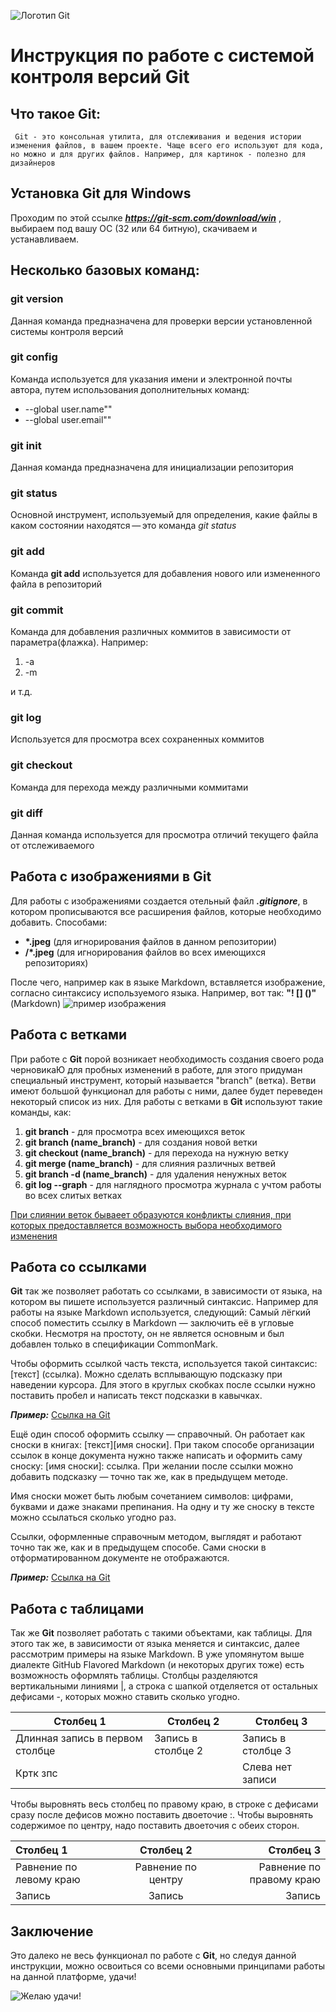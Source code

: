 ![Логотип Git](logo.jpeg)
# Инструкция по работе с системой контроля версий Git

## Что такое Git:

     Git - это консольная утилита, для отслеживания и ведения истории изменения файлов, в вашем проекте. Чаще всего его используют для кода, но можно и для других файлов. Например, для картинок - полезно для дизайнеров

## Установка Git для Windows

 Проходим по этой ссылке ***https://git-scm.com/download/win*** , выбираем под вашу ОС (32 или 64 битную), скачиваем и устанавливаем.

## Несколько базовых команд:

### **git version**

Данная команда  предназначена для проверки версии установленной системы контроля версий

### **git config**

 Команда используется для указания имени и электронной почты автора, путем использования дополнительных команд:
* --global user.name""
* --global user.email""

### **git init**

Данная команда предназначена для инициализации репозитория

### **git status**

Основной инструмент, используемый для определения, какие файлы в каком состоянии
находятся — это команда *git status*

### **git add**

Команда __git add__ используется для добавления нового или измененного файла в репозиторий

### **git commit**

Команда для добавления различных коммитов в зависимости от параметра(флажка). Например:
1. -a
2. -m

и т.д.

### **git log**

Используется для просмотра всех сохраненных коммитов

### **git checkout**

Команда для перехода между различными коммитами

### **git diff**

Данная команда используется для просмотра отличий текущего файла от отслеживаемого

## **Работа с изображениями в Git**

Для работы с изображениями создается отельный файл **_.gitignore_**, в котором прописываются все расширения файлов, которые необходимо добавить. Способами:
* __*.jpeg__ (для игнорирования файлов в данном репозитории)
* __/*.jpeg__ (для игнорирования файлов во всех имеющихся репозиториях)

После чего, например как в языке Markdown, вставляется изображение, согласно синтаксису используемого языка. Например, вот так: **"! [] ()"** (Markdown)
![пример изображения](image1.png)

## **Работа с ветками**

При работе с **Git** порой возникает необходимость создания своего рода черновикаЮ для пробных изменений в работе, для этого придуман специальный инструмент, который называется "branch" (ветка). Ветви имеют большой функционал для работы с ними, далее будет переведен некоторый список из них.
Для работы с ветками в **Git** используют такие команды, как:
1. **git branch** - для просмотра всех имеющихся веток
2. **git branch (name_branch)** - для создания новой ветки
3. **git checkout (name_branch)** - для перехода на нужную ветку
4. **git merge (name_branch)** - для слияния различных ветвей
5. **git branch -d (name_branch)** - для удаления ненужных веток
6. **git log --graph** - для наглядного просмотра журнала с учтом работы во всех слитых ветках

<u>При слиянии веток бываеет образуются конфликты слияния, при которых предоставляется возможность выбора необходимого изменения</u>
 
 ## **Работа со ссылками**

  **Git** так же позволяет работать со ссылками, в зависимости от языка, на котором вы пишете используется различный синтаксис. Например для работы на языке Markdown используется, следующий: Самый лёгкий способ поместить ссылку в Markdown — заключить её в угловые скобки. Несмотря на простоту, он не является основным и был добавлен только в спецификации CommonMark.

  Чтобы оформить ссылкой часть текста, используется такой синтаксис: [текст] (ссылка). Можно сделать всплывающую подсказку при наведении курсора. Для этого в круглых скобках после ссылки нужно поставить пробел и написать текст подсказки в кавычках.

  ***Пример:*** [Ссылка на Git](https://git-scm.com/)

  Ещё один способ оформить ссылку — справочный. Он работает как сноски в книгах: [текст][имя сноски]. При таком способе организации ссылок в конце документа нужно также написать и оформить саму сноску: [имя сноски]: ссылка. При желании после ссылки можно добавить подсказку — точно так же, как в предыдущем методе.

Имя сноски может быть любым сочетанием символов: цифрами, буквами и даже знаками препинания. На одну и ту же сноску в тексте можно ссылаться сколько угодно раз.

Ссылки, оформленные справочным методом, выглядят и работают точно так же, как и в предыдущем способе. Сами сноски в отформатированном документе не отображаются.

***Пример:*** [Ссылка на Git][Пример справочной ссылки]

 ## **Работа с таблицами**

 Так же **Git** позволяет работать с такими объектами, как таблицы. Для этого так же, в зависимости от языка меняется и синтаксис, далее рассмотрим примеры на языке Markdown. В уже упомянутом выше диалекте GitHub Flavored Markdown (и некоторых других тоже) есть возможность оформлять таблицы. Столбцы разделяются вертикальными линиями |, а строка с шапкой отделяется от остальных дефисами -, которых можно ставить сколько угодно.

|Столбец 1|Столбец 2|Столбец 3|
|-|--------|---|
|Длинная запись в первом столбце|Запись в столбце 2|Запись в столбце 3|
|Кртк зпс| |Слева нет записи|

Чтобы выровнять весь столбец по правому краю, в строке с дефисами сразу после дефисов можно поставить двоеточие :. Чтобы выровнять содержимое по центру, надо поставить двоеточия с обеих сторон.

|Столбец 1|Столбец 2|Столбец 3|
|:-|:-:|-:|
|Равнение по левому краю|Равнение по центру|Равнение по правому краю|
|Запись|Запись|Запись|


## **Заключение**

Это далеко не весь функционал по работе с **Git**, но следуя данной инструкции, можно освоиться со всеми основными принципами работы на данной платформе, удачи!

![Желаю удачи!](Lucky.jpeg)

 [Пример справочной ссылки]:https://git-scm.com/
